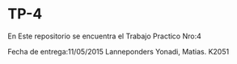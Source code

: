 # TP-4
En Este repositorio se encuentra el Trabajo Practico Nro:4

Fecha de entrega:11/05/2015
Lanneponders Yonadi, Matias. K2051
